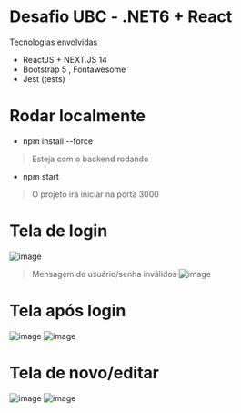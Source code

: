 # Desafio UBC - .NET6 + React

Tecnologias envolvidas
- ReactJS + NEXT.JS 14
- Bootstrap 5 , Fontawesome
- Jest (tests)

# Rodar localmente
- npm install --force
> Esteja com o backend rodando
- npm start
> O projeto ira iniciar na porta 3000

# Tela de login
![image](https://github.com/lucasmrthomaz/desafio-ubc-front/assets/11547508/0a2f8eb0-45c0-48fc-b394-0772f5e44e68)

> Mensagem de usuário/senha inválidos
![image](https://github.com/lucasmrthomaz/desafio-ubc-front/assets/11547508/544274d0-802d-4d6f-954a-dcb71c4517dd)

# Tela após login
![image](https://github.com/lucasmrthomaz/desafio-ubc-front/assets/11547508/d89f593d-00be-41dc-8cc5-811b93ca3597)
![image](https://github.com/lucasmrthomaz/desafio-ubc-front/assets/11547508/281e4369-bed1-4622-a0ef-4482dfa581b9)


# Tela de novo/editar
![image](https://github.com/lucasmrthomaz/desafio-ubc-front/assets/11547508/5300b202-98f9-4f3f-a4a4-960f0dafe148)
![image](https://github.com/lucasmrthomaz/desafio-ubc-front/assets/11547508/2acb2d05-957a-4d0a-933c-7eb3f279669c)
